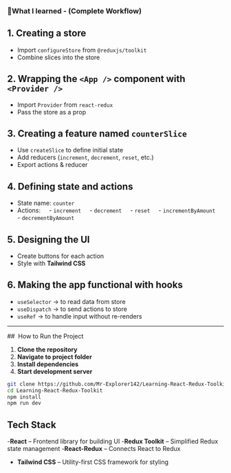 ### 🔹What I learned - (Complete Workflow)

## 1. Creating a **store**
- Import `configureStore` from `@reduxjs/toolkit`
- Combine slices into the store

## 2. Wrapping the **`<App />`** component with **`<Provider />`**
- Import `Provider` from `react-redux`
- Pass the store as a prop

## 3. Creating a feature named **`counterSlice`**
- Use `createSlice` to define initial state
- Add reducers (`increment`, `decrement`, `reset`, etc.)
- Export actions & reducer

## 4. Defining **state and actions**
- State name: `counter`
- Actions:  
  - `increment`  
  - `decrement`  
  - `reset`  
  - `incrementByAmount`  
  - `decrementByAmount`

## 5. Designing the **UI**
- Create buttons for each action
- Style with **Tailwind CSS**

## 6. Making the app **functional with hooks**
- `useSelector` → to read data from store
- `useDispatch` → to send actions to store
- `useRef` → to handle input without re-renders

---

##  How to Run the Project
1. **Clone the repository**
2. **Navigate to project folder**
3. **Install dependencies**
4. **Start development server**

```bash
git clone https://github.com/Mr-Explorer142/Learning-React-Redux-Toolkit.git
cd Learning-React-Redux-Toolkit
npm install
npm run dev
```

## Tech Stack
-**React** – Frontend library for building UI
-**Redux Toolkit** – Simplified Redux state management
-**React-Redux** – Connects React to Redux
- **Tailwind CSS** – Utility-first CSS framework for styling 

